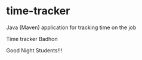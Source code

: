 # time-tracker
Java (Maven) application for tracking time on the job

Time tracker Badhon

Good Night Students!!!
